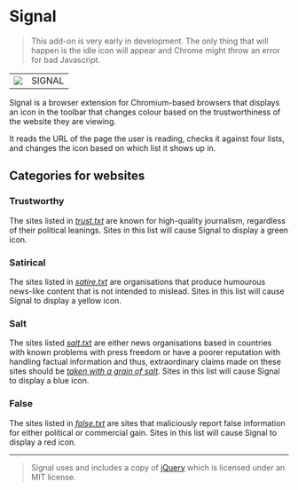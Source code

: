 # Signal

> This add-on is very early in development. The only thing that will happen is the idle icon will appear and Chrome might throw an error for bad Javascript.

<table><tr><td><img src="https://raw.githubusercontent.com/joeymann/signal-chrome/master/images/idle128.png"</img> </td><td>SIGNAL</td></tr></table>

Signal is a browser extension for Chromium-based browsers that displays an icon in the toolbar that changes colour based on the trustworthiness of the website they are viewing.

It reads the URL of the page the user is reading, checks it against four lists, and changes the icon based on which list it shows up in.

## Categories for websites

### Trustworthy

The sites listed in [*trust.txt*](https://github.com/joeymann/signal-chrome/blob/master/trust.txt) are known for high-quality journalism, regardless of their political leanings. Sites in this list will cause Signal to display a green icon.

### Satirical

The sites listed in [*satire.txt*](https://github.com/joeymann/signal-chrome/blob/master/satire.txt) are organisations that produce humourous news-like content that is not intended to mislead. Sites in this list will cause Signal to display a yellow icon.

### Salt

The sites listed [*salt.txt*](https://github.com/joeymann/signal-chrome/blob/master/salt.txt) are either news organisations based in countries with known problems with press freedom or have a poorer reputation with handling factual information and thus, extraordinary claims made on these sites should be *[taken with a grain of salt](https://en.wiktionary.org/wiki/with_a_grain_of_salt#English)*. Sites in this list will cause Signal to display a blue icon.

### False

The sites listed in [*false.txt*](https://github.com/joeymann/signal-chrome/blob/master/false.txt) are sites that maliciously report false information for either political or commercial gain. Sites in this list will cause Signal to display a red icon.

<hr />

> Signal uses and includes a copy of [jQuery](https://jquery.com/) which is licensed under an MIT license.
